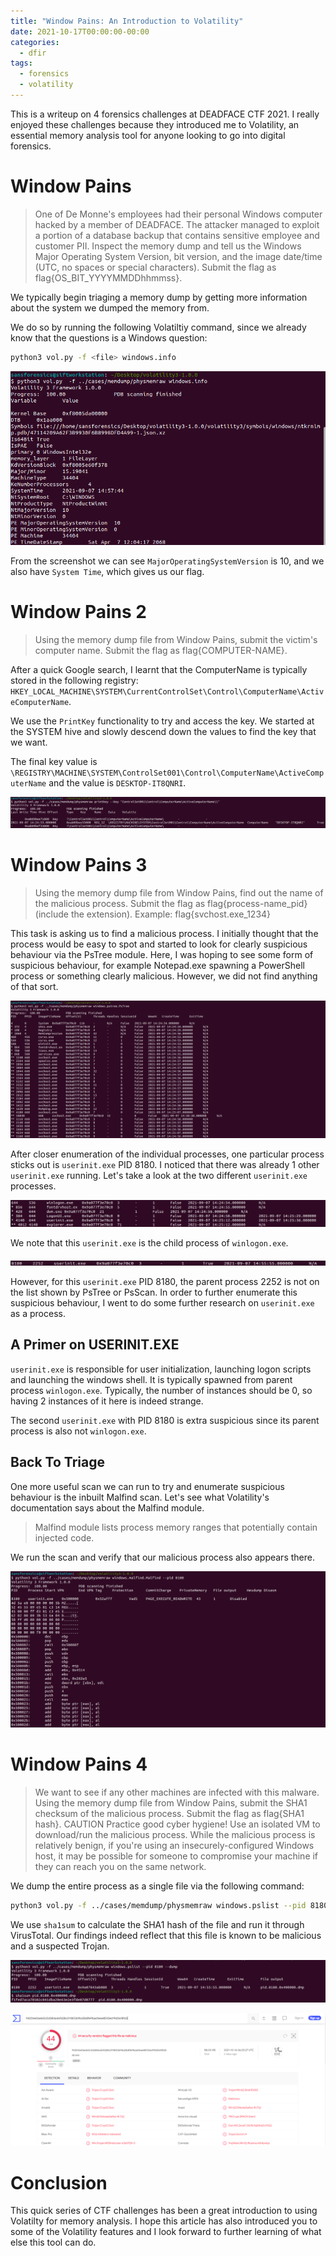 ```yaml
---
title: "Window Pains: An Introduction to Volatility"
date: 2021-10-17T00:00:00-00:00
categories:
  - dfir
tags:
  - forensics
  - volatility
---
```


This is a writeup on 4 forensics challenges at DEADFACE CTF 2021. I really enjoyed these challenges because they introduced me to Volatility, an essential memory analysis tool for anyone looking to go into digital forensics. 

# Window Pains

> One of De Monne's employees had their personal Windows computer hacked by a member of DEADFACE. The attacker managed to exploit a portion of a database backup that contains sensitive employee and customer PII.  Inspect the memory dump and tell us the Windows Major Operating System Version, bit version, and the image date/time (UTC, no spaces or special characters). Submit the flag as flag{OS_BIT_YYYYMMDDhhmmss}.

We typically begin triaging a memory dump by getting more information about the system we dumped the memory from. 

We do so by running the following Volatiltiy command, since we already know that the questions is a Windows question:
```bash
python3 vol.py -f <file> windows.info
```

![windows.info](/assets/images/windowpains_1.png)

From the screenshot we can see `MajorOperatingSystemVersion` is 10, and we also have `System Time`, which gives us our flag.

# Window Pains 2
> Using the memory dump file from Window Pains, submit the victim's computer name. Submit the flag as flag{COMPUTER-NAME}.

After a quick Google search, I learnt that the ComputerName is typically stored in the following registry: `HKEY_LOCAL_MACHINE\SYSTEM\CurrentControlSet\Control\ComputerName\ActiveComputerName`. 

We use the `PrintKey` functionality to try and access the key. We started at the SYSTEM hive and slowly descend down the values to find the key that we want. 

The final key value is `\REGISTRY\MACHINE\SYSTEM\ControlSet001\Control\ComputerName\ActiveComputerName` and the value is `DESKTOP-IT8QNRI`. 

![windows.printkey](/assets/images/windowpains_2.png)

# Window Pains 3

> Using the memory dump file from Window Pains, find out the name of the malicious process. Submit the flag as flag{process-name_pid} (include the extension). Example: flag{svchost.exe_1234}

This task is asking us to find a malicious process. I initially thought that the process would be easy to spot and started to look for clearly suspicious behaviour via the PsTree module. Here, I was hoping to see some form of suspicious behaviour, for example Notepad.exe spawning a PowerShell process or something clearly malicious. However, we did not find anything of that sort. 

![windows.PsTree](/assets/images/windowpains_3.png)

After closer enumeration of the individual processes, one particular process sticks out is `userinit.exe` PID 8180. I noticed that there was already 1 other `userinit.exe` running. Let's take a look at the two different `userinit.exe` processes. 

![userinit.exe1](/assets/images/windowpains_4.png)

We note that this `userinit.exe` is the child process of `winlogon.exe`.

![userinit.exe2](/assets/images/windowpains_5.png)

However, for this `userinit.exe` PID 8180, the parent process 2252 is not on the list shown by PsTree or PsScan. In order to further enumerate this suspicious behaviour, I went to do some further research on `userinit.exe` as a process.

## A Primer on USERINIT.EXE 
`userinit.exe` is responsible for user initialization, launching logon scripts and launching the windows shell. It is typically spawned from parent process `winlogon.exe`. Typically, the number of instances should be 0, so having 2 instances of it here is indeed strange.

The second `userinit.exe` with PID 8180 is extra suspicious since its parent process is also not `winlogon.exe`. 

## Back To Triage
One more useful scan we can run to try and enumerate suspicious behaviour is the inbuilt Malfind scan. Let's see what Volatility's documentation says about the Malfind module.

> Malfind module lists process memory ranges that potentially contain injected code. 

We run the scan and verify that our malicious process also appears there. 

![malfind](/assets/images/windowpains_6.png)

# Window Pains 4

> We want to see if any other machines are infected with this malware. Using the memory dump file from Window Pains, submit the SHA1 checksum of the malicious process. Submit the flag as flag{SHA1 hash}. CAUTION Practice good cyber hygiene! Use an isolated VM to download/run the malicious process. While the malicious process is relatively benign, if you're using an insecurely-configured Windows host, it may be possible for someone to compromise your machine if they can reach you on the same network.

We dump the entire process as a single file via the following command:

```bash
python3 vol.py -f ../cases/memdump/physmemraw windows.pslist --pid 8180 --dump
```

We use `sha1sum` to calculate the SHA1 hash of the file and run it through VirusTotal. Our findings indeed reflect that this file is known to be malicious and a suspected Trojan. 

![dump](/assets/images/windowpains_8.png)

![virustotal](/assets/images/windowpains_9.png)

# Conclusion 
This quick series of CTF challenges has been a great introduction to using Volatilty for memory analysis. I hope this article has also introduced you to some of the Volatility features and I look forward to further learning of what else this tool can do. 